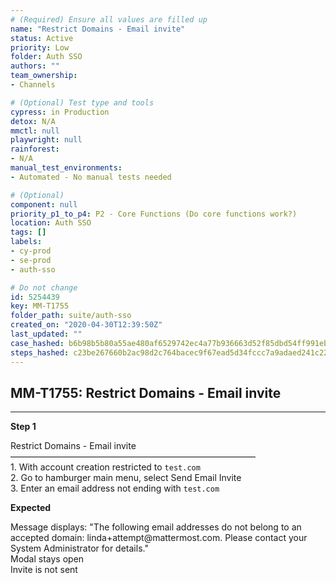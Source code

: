 ```yaml
---
# (Required) Ensure all values are filled up
name: "Restrict Domains - Email invite"
status: Active
priority: Low
folder: Auth SSO
authors: ""
team_ownership: 
- Channels

# (Optional) Test type and tools
cypress: in Production
detox: N/A
mmctl: null
playwright: null
rainforest: 
- N/A
manual_test_environments: 
- Automated - No manual tests needed

# (Optional)
component: null
priority_p1_to_p4: P2 - Core Functions (Do core functions work?)
location: Auth SSO
tags: []
labels: 
- cy-prod
- se-prod
- auth-sso

# Do not change
id: 5254439
key: MM-T1755
folder_path: suite/auth-sso
created_on: "2020-04-30T12:39:50Z"
last_updated: ""
case_hashed: b6b98b5b80a55ae480af6529742ec4a77b936663d52f85dbd54ff991ebcff4fd2b94fe44307173ef7c5462d056d0cc4e
steps_hashed: c23be267660b2ac98d2c764bacec9f67ead5d34fccc7a9adaed241c22d5ac0e97b97187048500ed0b485f3184ccd1e62
---
```


## MM-T1755: Restrict Domains - Email invite

---

**Step 1**

Restrict Domains - Email invite\
————————————————————————————\
1\. With account creation restricted to `test.com`\
2\. Go to hamburger main menu, select Send Email Invite\
3\. Enter an email address not ending with `test.com`

**Expected**

Message displays: "The following email addresses do not belong to an accepted domain: linda+attempt\@mattermost.com. Please contact your System Administrator for details."\
Modal stays open\
Invite is not sent
